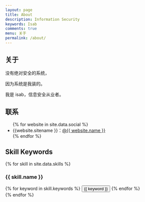 ```yaml
---
layout: page
title: About
description: Information Security
keywords: Isab
comments: true
menu: 关于
permalink: /about/
---
```


## 关于

没有绝对安全的系统，

因为系统是我装的。

我是 isab，信息安全从业者。

## 联系

<ul>
{% for website in site.data.social %}
<li>{{website.sitename }}：<a href="{{ website.url }}" target="_blank">@{{ website.name }}</a></li>
{% endfor %}
</ul>


## Skill Keywords

{% for skill in site.data.skills %}
### {{ skill.name }}
<div class="btn-inline">
{% for keyword in skill.keywords %}
<button class="btn btn-outline" type="button">{{ keyword }}</button>
{% endfor %}
</div>
{% endfor %}
